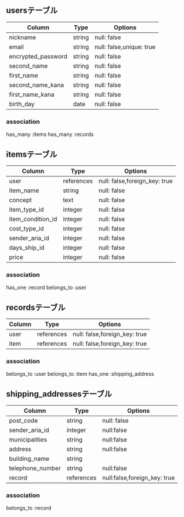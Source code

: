 ## usersテーブル

| Column           | Type  | Options                        |
| ------           | ------| ------------------------------ |
|nickname          |string | null: false                    |
|email             |string | null: false,unique: true       |
|encrypted_password|string | null: false                    |
|second_name       |string | null: false                    |
|first_name        |string | null: false                    |
|second_name_kana  |string | null: false                    |
|first_name_kana   |string | null: false                    |
|birth_day         |date   | null: false                    |

### association
has_many :items
has_many :records

## itemsテーブル

| Column              | Type     | Options                        |
| ------              | ------   | ------------------------------ |
|user                 |references|null: false,foreign_key: true   |
|item_name            |string    | null: false                    |
|concept              |text      | null: false                    |
|item_type_id         |integer   | null: false                    |
|item_condition_id    |integer   | null: false                    |
|cost_type_id         |integer   | null: false                    |
|sender_aria_id       |integer   | null: false                    |
|days_ship_id         |integer   | null: false                    |
|price                |integer   | null: false                    |
 
 ### association
 has_one :record
 belongs_to :user

## recordsテーブル
| Column           | Type     | Options                        |
| ------           | ------   | ------------------------------ |
|user              |references| null: false,foreign_key: true  |
|item              |references| null: false,foreign_key: true  |

### association
belongs_to :user
belongs_to :item
has_one :shipping_address

## shipping_addressesテーブル
| Column           | Type     | Options                        |
| ------           | ------   | ------------------------------ |
|post_code         |string    | null: false                    |
|sender_aria_id    |integer   | null:false                     |
|municipalities    |string    | null:false                     |
|address           |string    | null:false                     |
|building_name     |string    |                                |
|telephone_number  |string    | null:false                     |
|record            |references| null:false,foreign_key: true   |
### association
belongs_to :record
